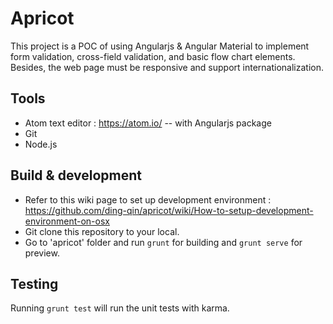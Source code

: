# Apricot

This project is a POC of using Angularjs & Angular Material to implement form validation, cross-field validation, and basic flow chart elements.
Besides, the web page must be responsive and support internationalization.

## Tools

- Atom text editor : https://atom.io/
-- with Angularjs package
- Git
- Node.js

## Build & development

- Refer to this wiki page to set up development environment : https://github.com/ding-qin/apricot/wiki/How-to-setup-development-environment-on-osx
- Git clone this repository to your local.
- Go to 'apricot' folder and run `grunt` for building and `grunt serve` for preview.

## Testing

Running `grunt test` will run the unit tests with karma.

